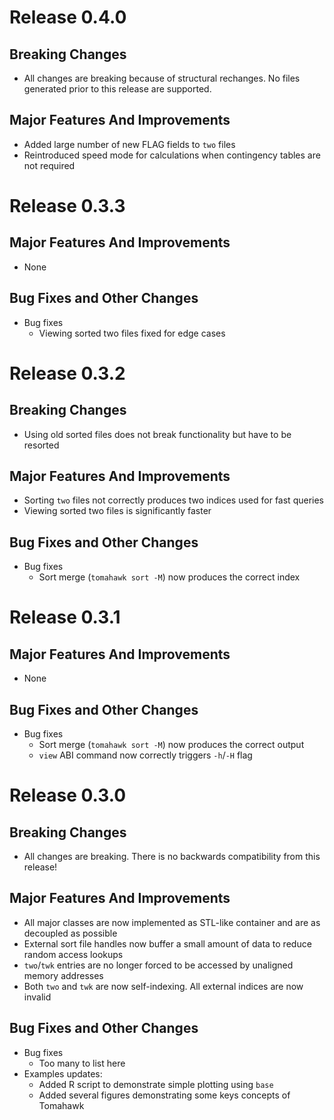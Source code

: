 # Release 0.4.0

## Breaking Changes
* All changes are breaking because of structural rechanges. No files generated prior to this release are supported.

## Major Features And Improvements
* Added large number of new FLAG fields to `two` files
* Reintroduced speed mode for calculations when contingency tables are not required

# Release 0.3.3

## Major Features And Improvements
* None

## Bug Fixes and Other Changes
* Bug fixes
   * Viewing sorted two files fixed for edge cases

# Release 0.3.2

## Breaking Changes
* Using old sorted files does not break functionality but have to be resorted

## Major Features And Improvements
* Sorting `two` files not correctly produces two indices used for fast queries
* Viewing sorted two files is significantly faster

## Bug Fixes and Other Changes
* Bug fixes
   * Sort merge (`tomahawk sort -M`) now produces the correct index

# Release 0.3.1

## Major Features And Improvements
* None

## Bug Fixes and Other Changes
* Bug fixes
   * Sort merge (`tomahawk sort -M`) now produces the correct output
   * `view` ABI command now correctly triggers `-h`/`-H` flag

# Release 0.3.0

## Breaking Changes
* All changes are breaking. There is no backwards compatibility from this release!

## Major Features And Improvements
* All major classes are now implemented as STL-like container and are as decoupled as possible
* External sort file handles now buffer a small amount of data to reduce random access lookups
* `two`/`twk` entries are no longer forced to be accessed by unaligned memory addresses
* Both `two` and `twk` are now self-indexing. All external indices are now invalid

## Bug Fixes and Other Changes
* Bug fixes
  * Too many to list here
* Examples updates:
  * Added R script to demonstrate simple plotting using `base`
  * Added several figures demonstrating some keys concepts of Tomahawk